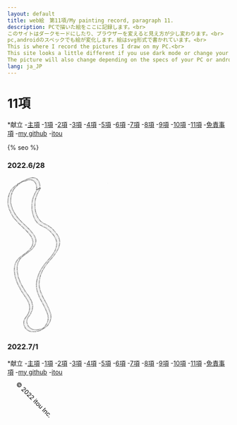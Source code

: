 ```yaml
---
layout: default
title: web絵　第11項/My painting record, paragraph 11.
description: PCで描いた絵をここに記録します。<br>
このサイトはダークモードにしたり、ブラウザーを変えると見え方が少し変わります。<br> 
pc,androidのスペックでも絵が変化します。絵はsvg形式で書かれています。<br>
This is where I record the pictures I draw on my PC.<br>
This site looks a little different if you use dark mode or change your browser.<br>
The picture will also change depending on the specs of your PC or android. The pictures are written in svg format.
lang: ja_JP
---
```


<hedar>
<h1>11項</h1>
<p>
*献立
-<a href="https://itou332.github.io/top_page/">主項</a>
-<a href="https://itou332.github.io/">1項</a>
-<a href="https://itou332.github.io/itou332a.github.io/">2項</a>
-<a href="https://itou332.github.io/diary">3項</a>
-<a href="https://itou332.github.io/today/">4項</a>
-<a href="https://itou332.github.io/challenge/">5項</a>
-<a href="https://itou332.github.io/nontitle/">6項</a>
-<a href="https://itou332.github.io/elaboration/">7項</a>
-<a href="https://itou332.github.io/analog/">8項</a>
-<a href="https://itou332.github.io/culture/">9項</a>
-<a href="https://itou332.github.io/walk/">10項</a>
-<a href="https://itou332.github.io/pine/">11項</a>
-<a href="https://itou332.github.io/Privacy-policy/">免責事項</a>
-<a href="https://github.com/itou332">my github</a>
-<a href="http://itou33good.starfree.jp/">itou</a>
</p>
</hedar>
<head>
<!-- Global site tag (gtag.js) - Google Analytics -->
<script async src="https://www.googletagmanager.com/gtag/js?id=G-REM6WSLP19"></script>
<script>
  window.dataLayer = window.dataLayer || [];
  function gtag(){dataLayer.push(arguments);}
  gtag('js', new Date());
  gtag('config', 'G-YWDRL1ZXBE');
</script>
<link rel="stylesheet" href="style.css">
<BODY,DIV,TABLE,THEAD,TBODY,TFOOT,TR,TH,TD,P { font-family:"Times New Roman"; font-size:x-small }
<?xml version="1.0" encoding="UTF-8" standalone="no"?>
<!-- Created with Inkscape (http://www.inkscape.org/) -->
<!-- Favicon head tag -->
<link rel="icon" type="img/x-icon" href="./favicon.png">
<link rel="apple-touch-icon" href="./images/favicon.png" sizes="180x180">
<link rel="icon" type="image/png" href="./images/favicon.png" sizes="192x192">
<link rel="shortcut icon" type="image/x-icon" href="favicon.ico">
<meta charset="utf-8">
<link rel="icon" href="images/favicon.svg" type="image/svg+xml">
<meta name="keywords" content="painting record svg 11項 11kou pine itou git">
{% seo %}
<meta name="google-site-verification" content="tQGwmktjW1w-gKuPF7mYbIZdiE9Bw_KZj8tHcro6qo0" />
</head>
<body>

<h3>2022.6/28</h3>

<svg
   width="60.35497mm"
   height="92.97977mm"
   viewBox="0 0 181.06491 278.93933"
   version="1.1"
   id="svg5"
   inkscape:version="1.1 (c68e22c387, 2021-05-23)"
   sodipodi:docname="mozi3.svg"
   xmlns:inkscape="http://www.inkscape.org/namespaces/inkscape"
   xmlns:sodipodi="http://sodipodi.sourceforge.net/DTD/sodipodi-0.dtd"
   xmlns:xlink="http://www.w3.org/1999/xlink"
   xmlns="http://www.w3.org/2000/svg"
   xmlns:svg="http://www.w3.org/2000/svg">
  <sodipodi:namedview
     id="namedview7"
     pagecolor="#ffffff"
     bordercolor="#666666"
     borderopacity="1.0"
     inkscape:pageshadow="2"
     inkscape:pageopacity="0.0"
     inkscape:pagecheckerboard="0"
     inkscape:document-units="mm"
     showgrid="false"
     inkscape:zoom="0.49260384"
     inkscape:cx="-64.960923"
     inkscape:cy="621.18883"
     inkscape:window-width="1920"
     inkscape:window-height="986"
     inkscape:window-x="-11"
     inkscape:window-y="-11"
     inkscape:window-maximized="1"
     inkscape:current-layer="layer1" />
  <defs
     id="defs2">
    <inkscape:path-effect
       effect="spiro"
       id="path-effect636"
       is_visible="true"
       lpeversion="1" />
    <inkscape:path-effect
       effect="powerstroke"
       id="path-effect630"
       is_visible="true"
       lpeversion="1"
       offset_points="4.5623802,5.3408726"
       not_jump="true"
       sort_points="true"
       interpolator_type="CentripetalCatmullRom"
       interpolator_beta="0.75"
       start_linecap_type="round"
       linejoin_type="spiro"
       miter_limit="4"
       scale_width="1"
       end_linecap_type="round" />
    <inkscape:path-effect
       effect="simplify"
       id="path-effect628"
       is_visible="true"
       lpeversion="1"
       steps="1"
       threshold="0.0032025118"
       smooth_angles="0"
       helper_size="0"
       simplify_individual_paths="false"
       simplify_just_coalesce="false"
       step="1" />
    <inkscape:path-effect
       effect="spiro"
       id="path-effect625"
       is_visible="true"
       lpeversion="1" />
    <inkscape:path-effect
       effect="spiro"
       id="path-effect621"
       is_visible="true"
       lpeversion="1" />
    <inkscape:path-effect
       effect="spiro"
       id="path-effect617"
       is_visible="true"
       lpeversion="1" />
    <inkscape:path-effect
       effect="spiro"
       id="path-effect613"
       is_visible="true"
       lpeversion="1" />
    <inkscape:path-effect
       effect="skeletal"
       id="path-effect574"
       is_visible="true"
       lpeversion="1"
       pattern="M 0,4.9921382 C 0,2.2364779 2.2364779,0 4.9921382,0 c 2.7556604,0 4.9921383,2.2364779 4.9921383,4.9921382 0,2.7556604 -2.2364779,4.9921383 -4.9921383,4.9921383 C 2.2364779,9.9842765 0,7.7477986 0,4.9921382 Z"
       copytype="single_stretched"
       prop_scale="1"
       scale_y_rel="false"
       spacing="0"
       normal_offset="0"
       tang_offset="0"
       prop_units="false"
       vertical_pattern="false"
       hide_knot="false"
       fuse_tolerance="0" />
    <inkscape:path-effect
       effect="powerstroke"
       id="path-effect570"
       is_visible="true"
       lpeversion="1"
       offset_points="0,4.99214"
       not_jump="false"
       sort_points="true"
       interpolator_type="CubicBezierJohan"
       interpolator_beta="0.2"
       start_linecap_type="zerowidth"
       linejoin_type="extrp_arc"
       miter_limit="4"
       scale_width="1"
       end_linecap_type="zerowidth" />
    <inkscape:path-effect
       effect="powerstroke"
       id="path-effect566"
       is_visible="true"
       lpeversion="1"
       offset_points="0,4.99214"
       not_jump="false"
       sort_points="true"
       interpolator_type="CubicBezierJohan"
       interpolator_beta="0.2"
       start_linecap_type="zerowidth"
       linejoin_type="extrp_arc"
       miter_limit="4"
       scale_width="1"
       end_linecap_type="zerowidth" />
    <inkscape:path-effect
       effect="spiro"
       id="path-effect564"
       is_visible="true"
       lpeversion="1" />
    <inkscape:path-effect
       effect="powerstroke"
       id="path-effect367"
       is_visible="true"
       lpeversion="1"
       offset_points="0,4.99214"
       not_jump="false"
       sort_points="true"
       interpolator_type="CubicBezierJohan"
       interpolator_beta="0.2"
       start_linecap_type="zerowidth"
       linejoin_type="extrp_arc"
       miter_limit="4"
       scale_width="1"
       end_linecap_type="zerowidth" />
    <inkscape:path-effect
       effect="bspline"
       id="path-effect365"
       is_visible="true"
       lpeversion="1"
       weight="33.333333"
       steps="2"
       helper_size="0"
       apply_no_weight="true"
       apply_with_weight="true"
       only_selected="false" />
    <inkscape:path-effect
       effect="powerstroke"
       id="path-effect361"
       is_visible="true"
       lpeversion="1"
       offset_points="0,4.99214"
       not_jump="false"
       sort_points="true"
       interpolator_type="CubicBezierJohan"
       interpolator_beta="0.2"
       start_linecap_type="zerowidth"
       linejoin_type="extrp_arc"
       miter_limit="4"
       scale_width="1"
       end_linecap_type="zerowidth" />
    <inkscape:path-effect
       effect="bspline"
       id="path-effect359"
       is_visible="true"
       lpeversion="1"
       weight="33.333333"
       steps="2"
       helper_size="0"
       apply_no_weight="true"
       apply_with_weight="true"
       only_selected="false" />
    <inkscape:path-effect
       effect="powerstroke"
       id="path-effect355"
       is_visible="true"
       lpeversion="1"
       offset_points="0,4.99214"
       not_jump="false"
       sort_points="true"
       interpolator_type="CubicBezierJohan"
       interpolator_beta="0.2"
       start_linecap_type="zerowidth"
       linejoin_type="extrp_arc"
       miter_limit="4"
       scale_width="1"
       end_linecap_type="zerowidth" />
    <inkscape:path-effect
       effect="bspline"
       id="path-effect353"
       is_visible="true"
       lpeversion="1"
       weight="33.333333"
       steps="2"
       helper_size="0"
       apply_no_weight="true"
       apply_with_weight="true"
       only_selected="false" />
    <inkscape:path-effect
       effect="spiro"
       id="path-effect283"
       is_visible="true"
       lpeversion="1" />
  </defs>
  <g
     inkscape:label="レイヤー 1"
     inkscape:groupmode="layer"
     id="layer1"
     transform="translate(-75.859665,-21.836645)">
    <path
       style="fill:#000000;stroke:none;stroke-width:1px;stroke-linecap:butt;stroke-linejoin:miter;stroke-opacity:1"
       d="m -249.76781,132.06114 116.27122,183.73724"
       id="path623"
       inkscape:path-effect="#path-effect625"
       inkscape:original-d="m -249.76781,132.06114 116.27122,183.73724" />
    <path
       style="fill:#000000;stroke:none;stroke-width:1px;stroke-linecap:butt;stroke-linejoin:miter;stroke-opacity:1"
       d="m -180.86634,160.77008 27.27349,132.06114"
       id="path634"
       inkscape:path-effect="#path-effect636"
       inkscape:original-d="m -180.86634,160.77008 27.27349,132.06114" />
    <circle
       id="path911"
       style="fill:#00ffff;stroke:#b3b3b3;stroke-width:0.264583"
       cx="256.7417"
       cy="32.662407"
       r="0.050588377" />
    <circle
       id="path913"
       style="fill:#00ffff;stroke:#b3b3b3;stroke-width:0.264583"
       cx="256.7417"
       cy="32.662407"
       r="0.050588377" />
    <circle
       id="path915"
       style="fill:#00ffff;stroke:#b3b3b3;stroke-width:0.264583"
       cx="326.62405"
       cy="20.129154"
       r="0.050588377" />
    <circle
       id="path917"
       style="fill:#00ffff;stroke:#b3b3b3;stroke-width:0.264583"
       cx="326.62405"
       cy="20.129154"
       r="0.050588377" />
    <path
       style="fill:#f2f2f2;fill-opacity:0.997995;stroke:#b3b3b3;stroke-width:0.45926;stroke-opacity:0.968"
       id="path919"
       d="m 129.44136,44.17022 c -2.8453,4.10588 -4.99197,8.57822 -6.81786,13.21133 -2.76537,7.33343 -3.27612,15.26667 -2.46518,23.0204 0.18458,1.76476 0.53769,3.50778 0.80653,5.26169 1.62064,6.94631 4.37158,13.94043 9.64318,18.97308 0.82551,0.78812 1.7794,1.42981 2.66907,2.14471 4.93573,3.35507 10.64498,5.26903 15.41564,8.91195 1.45943,1.11441 2.79312,2.38445 4.1897,3.57668 5.03656,5.54646 10.5994,11.53259 11.56018,19.32176 0.61564,4.99114 -0.23165,6.67238 -1.3556,11.49543 -2.24835,6.2609 -6.12391,11.62495 -10.29116,16.7336 -3.23733,3.9686 -6.9155,7.71396 -10.03295,11.77902 -1.82883,2.38471 -3.45938,4.91511 -5.18909,7.37267 -1.51574,2.8 -3.26191,5.48703 -4.54719,8.40001 -1.28704,2.91684 -2.29837,5.95895 -3.14488,9.03268 -1.76787,6.41941 -2.41915,11.0385 -1.56765,17.67771 0.83936,6.54396 2.73798,10.3575 5.08913,16.40278 3.70108,7.59022 8.12666,14.81769 11.51091,22.56591 1.9914,4.5594 4.4471,10.38939 4.35979,15.54575 -0.0446,2.62368 -1.07521,5.13679 -1.61282,7.70518 -4.24353,7.05754 -3.25139,7.20463 -10.20814,11.76519 -0.42049,0.27566 -1.00857,0.0156 -1.50563,0.0906 -5.29004,0.80379 -6.88348,1.73627 -12.12764,0.94105 -1.59703,-0.24217 -3.09362,-0.93067 -4.64043,-1.396 -1.18624,-0.81574 -2.50029,-1.47134 -3.55872,-2.4472 -2.67979,-2.47074 -4.25866,-6.095 -4.60778,-9.68653 -0.19349,-1.99041 0.15465,-3.30242 0.48577,-5.21179 1.41653,-4.14147 4.83343,-7.06238 6.77961,-10.94154 0.80205,-1.59868 1.41272,-3.28638 2.11908,-4.92958 0.77567,-5.55852 1.63126,-7.71664 0.0236,-13.41769 -2.38256,-8.44876 -8.52961,-14.95224 -13.1401,-22.15221 -1.80218,-2.81439 -3.37842,-5.76723 -5.06762,-8.65082 -1.43306,-3.03825 -3.08364,-5.98311 -4.299177,-9.11473 -3.032907,-7.81377 -5.096689,-17.12799 -4.261793,-25.56417 0.590602,-5.96787 1.611124,-7.07454 4.029527,-12.27142 6.556343,-8.98737 17.619533,-12.95539 24.560263,-21.59283 1.38783,-1.72711 2.40622,-3.72101 3.60932,-5.58151 0.45782,-2.18985 1.42429,-4.33293 1.37345,-6.56956 -0.12446,-5.48018 -2.92137,-9.86861 -6.0401,-14.10317 -3.31178,-4.49668 -7.94614,-8.8346 -11.93004,-12.68491 -2.12304,-2.05184 -4.27913,-4.06915 -6.4187,-6.10374 -3.983768,-4.19543 -7.993021,-8.08717 -11.307473,-12.86684 -3.254498,-4.6932 -6.051147,-10.24153 -7.791274,-15.68451 -0.870324,-2.72234 -1.661722,-5.50902 -1.927766,-8.35467 -0.266183,-2.84699 0.2302,-5.71418 0.3453,-8.57127 1.548896,-6.33181 1.687446,-9.40502 5.389569,-14.88663 2.92758,-4.334801 7.1411,-7.733508 11.427593,-10.603789 5.982321,-4.005822 4.095401,-4.371911 7.166321,-3.428275 4.66934,-1.620344 10.31393,-4.151315 15.26464,-1.905993 1.8162,0.823714 2.54457,1.862057 3.86144,3.258259 2.34852,3.334278 3.35811,7.024233 3.16035,11.061808 -0.33719,2.07015 -0.11491,1.06234 -0.65734,3.02553 0,0 6.07111,-2.903726 6.07111,-2.903726 v 0 c 0.48548,-2.04426 0.28895,-0.99541 0.57907,-3.148491 0.0988,-4.312117 -1.06277,-7.893931 -3.52703,-11.45911 -1.3714,-1.462385 -2.21626,-2.626162 -4.09445,-3.523883 -5.15118,-2.462095 -11.04106,0.126712 -15.93211,1.844257 -8.0294,4.090614 -16.883058,7.865433 -23.516127,14.219095 -6.647459,6.367438 -8.737192,12.139698 -10.312367,21.036158 -0.09286,2.90299 -0.570258,5.81918 -0.278681,8.70899 0.28946,2.86901 1.120052,5.67087 2.00638,8.41485 1.749969,5.41778 4.577428,11.17702 7.821616,15.86179 3.176647,4.58723 7.57463,8.88798 11.393536,12.90027 3.045583,2.89293 9.821383,9.24211 12.692443,12.31709 5.08539,5.44659 11.11489,12.1732 11.13466,20.19634 0.005,2.17901 -0.97787,4.24689 -1.46681,6.37033 -1.21916,1.82322 -2.26353,3.77633 -3.65748,5.46967 -7.05231,8.56705 -18.208339,12.55657 -24.528863,21.81783 -2.298738,5.30316 -3.263975,6.37964 -3.720244,12.40906 -0.633805,8.37557 1.640632,17.89416 4.668679,25.62314 1.231107,3.14233 2.877241,6.10583 4.315862,9.15875 1.665784,2.91464 3.222806,5.89423 4.997346,8.74396 1.72383,2.76825 8.03967,11.44802 9.6866,14.60269 2.62578,5.02962 3.90823,8.77021 3.74837,14.42117 -0.0599,2.11506 -0.71898,4.1703 -1.07847,6.25543 -0.77857,1.6435 -1.46071,3.33624 -2.33571,4.93049 -2.12891,3.87891 -5.73862,6.87023 -6.86082,11.27531 -0.26481,2.02221 -0.55155,3.27892 -0.27339,5.37393 0.49246,3.70889 2.20708,7.46364 4.98841,10.01983 1.11107,1.02113 2.48473,1.71312 3.72709,2.5697 1.60987,0.48677 3.16774,1.20198 4.82964,1.4603 1.93368,0.30057 3.9147,0.33357 5.86718,0.20239 7.73071,-0.51935 10.76518,-2.35793 18.17123,-7.01261 2.19902,-1.38209 4.28654,-3.03913 5.9419,-5.04056 1.73624,-2.09923 2.72171,-4.71987 4.0826,-7.07981 0.50293,-2.63201 1.49733,-5.21642 1.5088,-7.89604 0.0221,-5.17907 -2.48188,-11.0712 -4.49312,-15.65441 -3.39131,-7.72809 -7.77451,-14.96029 -11.48321,-22.52994 -2.36988,-6.03248 -4.22112,-9.65637 -5.0409,-16.19983 -1.12251,-8.95997 1.06553,-18.25001 4.74417,-26.39765 1.31234,-2.90664 3.09251,-5.5785 4.63881,-8.36776 1.77173,-2.45808 3.44862,-4.98739 5.3152,-7.37425 1.69866,-2.17213 3.57607,-4.19833 5.37142,-6.29122 5.93557,-6.91922 12.07184,-13.84083 15.11996,-22.61051 1.09231,-4.94184 1.93509,-6.67815 1.26309,-11.77729 -1.04527,-7.93203 -6.68158,-13.91114 -11.73033,-19.64892 -3.4383,-3.07413 -4.22956,-4.04309 -7.97382,-6.45941 -3.6424,-2.35055 -7.83242,-3.72732 -11.39397,-6.2153 -0.87875,-0.67987 -1.81809,-1.28797 -2.6363,-2.03962 -5.29096,-4.86039 -8.01391,-11.70598 -9.66917,-18.53229 -0.26412,-1.73384 -0.61478,-3.4567 -0.79235,-5.20155 -0.7901,-7.76371 -0.0273,-15.61985 2.85382,-22.90078 1.93199,-4.66512 4.17969,-9.17177 7.18849,-13.251067 0,0 -6.25757,2.759847 -6.25757,2.759847 z" />
    <text
       xml:space="preserve"
       style="font-size:2.5833px;line-height:1.25;font-family:'Mongolian Baiti';-inkscape-font-specification:'Mongolian Baiti';writing-mode:vertical-lr;direction:ltr;stroke-width:0.264583"
       id="text3879"><textPath
         xlink:href="#path919"
         id="textPath4767"><tspan
           id="tspan3877"
           style="font-size:2.5833px;writing-mode:vertical-lr;direction:ltr;stroke-width:0.264583">m 314.48372,118.22367 c -0.37939,-0.3579 -0.83317,-0.65062 -1.13816,-1.07371 -2.15447,-2.98876 -2.50063,-5.91236 -2.0057,-9.50576 0.16269,-1.18132 0.33234,-2.392 0.81058,-3.48438 0.41743,-0.95355 1.21624,-1.68962 1.82435,-2.53443 0.86178,-0.49074 1.59433,-1.43513 2.58535,-1.47222 0.4595,-0.0172 -0.43704,1.10779 -0.0649,1.37789 0.8875,0.64421 2.17821,0.41088 3.17104,0.8767 2.26475,1.06261 4.12175,2.8988 5.48158,4.96335 0.71612,1.08725 1.15988,2.33121 1.73979,3.49681 0.22583,1.20369 0.61098,2.38819 0.67744,3.61107 0.15108,2.77988 -0.68868,6.20981 -2.73272,8.22259 -0.53462,0.52644 -1.16057,1.48498 -1.87272,1.2488 -0.59605,-0.19769 0.77229,-0.99047 1.15843,-1.4857 -0.65088,-0.16126 -1.34157,-0.20759 -1.9526,-0.48378 -1.82878,-0.8266 -3.00996,-2.50958 -4.11279,-4.08549 0,0 -3.2244,1.90184 -3.2244,1.90184 v 0 c 1.16665,1.62536 2.42173,3.36302 4.27799,4.28375 0.63627,0.31559 1.3611,0.4063 2.04166,0.60945 1.89474,-0.75695 5.33419,-1.59362 7.01598,-3.43892 1.96917,-2.1606 2.68762,-5.57373 2.47172,-8.41266 -0.0949,-1.24729 -0.50057,-2.4512 -0.75087,-3.6768 -0.59271,-1.18943 -1.05441,-2.4537 -1.77813,-3.56828 -1.39149,-2.14297 -3.21603,-4.01798 -5.52257,-5.18034 -1.00536,-0.506642 -2.10261,-1.13689 -3.22164,-1.013742 -4.11099,0.452403 -5.69579,1.756492 -8.65341,3.649842 -0.56986,0.87644 -1.32046,1.65903 -1.70955,2.62933 -0.44755,1.11596 -0.60839,2.33343 -0.75896,3.52632 -0.4672,3.7013 -0.0963,6.70974 1.87952,9.91364 0.28027,0.45449 0.70615,0.80114 1.05923,1.2017 0,0 3.30449,-2.09687 3.30449,-2.09687 z</tspan></textPath></text>
  </g>
</svg>


<h3>2022.7/1</h3>


<canvas id="myCanvas" width="170%" height="170%"></canvas>
<script>
var canvas = document.getElementById('myCanvas');
var context = canvas.getContext('2d');


for(var x=0;x<700;x++)
{
        for(var y=0;y<600;y++)
        {
                var i= -4;
                var cx=-2+x/50;
                var cy=-2+y/50;
                var zx=0.06;
                var zy=0.04; 
                var z =zx*zy*i                       

                do
                {
                        var xt=zx*zy;
                        zx=zx*zx-zy*zy+cx;
                        zy=2*xt+cy;
                        i++;

                        
                }
                while(i<255&&(zx*zx+zy*zy)<4);

                var color=i.toString(8);
                context.beginPath();
                context.rect(zx*x*color,(i*y+(z*zy*zy*i))/(zx+zy),(z*zy*zy*i)*30,i*i);
                context.fillStyle ='#'+color+color+color;
                context.fill();
                
        }
        
}

</script>

</body>
<footer>
<p>
*献立
-<a href="https://itou332.github.io/top_page/">主項</a>
-<a href="https://itou332.github.io/">1項</a>
-<a href="https://itou332.github.io/itou332a.github.io/">2項</a>
-<a href="https://itou332.github.io/diary">3項</a>
-<a href="https://itou332.github.io/today/">4項</a>
-<a href="https://itou332.github.io/challenge/">5項</a>
-<a href="https://itou332.github.io/nontitle/">6項</a>
-<a href="https://itou332.github.io/elaboration/">7項</a>
-<a href="https://itou332.github.io/analog/">8項</a>
-<a href="https://itou332.github.io/culture/">9項</a>
-<a href="https://itou332.github.io/walk/">10項</a>
-<a href="https://itou332.github.io/pine/">11項</a>
-<a href="https://itou332.github.io/Privacy-policy/">免責事項</a>
-<a href="https://github.com/itou332">my github</a>
-<a href="http://itou33good.starfree.jp/">itou</a>
</p>
 <svg xmlns="http://www.w3.org/2000/svg" width="200" height="250">
                <text x="0" y="30" transform="rotate(45 40,40)">
                © 2022 itou Inc.
                </text>
              </svg>
            
</footer>